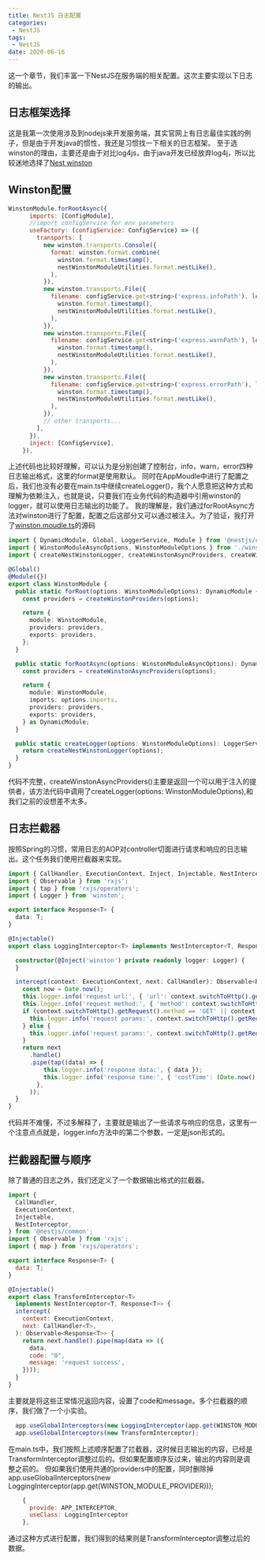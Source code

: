 ```yaml
---
title: NestJS 日志配置
categories: 
 - NestJS
tags:
 - NestJS
date: 2020-06-16
---
```


这一个章节，我们丰富一下NestJS在服务端的相关配置。这次主要实现以下日志的输出。

## 日志框架选择
这是我第一次使用涉及到nodejs来开发服务端，其实官网上有日志最佳实践的例子，但是由于开发java的惯性，我还是习惯找一下相关的日志框架。
至于选winston的理由，主要还是由于对比log4js，由于java开发已经放弃log4j，所以比较迷地选择了[Nest winston](https://github.com/gremo/nest-winston)

## Winston配置
``` js
WinstonModule.forRootAsync({
      imports: [ConfigModule],
      //import configService for env parameters
      useFactory: (configService: ConfigService) => ({
        transports: [
          new winston.transports.Console({
            format: winston.format.combine(
              winston.format.timestamp(),
              nestWinstonModuleUtilities.format.nestLike(),
            ),
          }),
          new winston.transports.File({
            filename: configService.get<string>('express.infoPath'), level: 'info', format: winston.format.combine(
              winston.format.timestamp(),
              nestWinstonModuleUtilities.format.nestLike(),
            ),
          }),
          new winston.transports.File({
            filename: configService.get<string>('express.warnPath'), level: 'warn', format: winston.format.combine(
              winston.format.timestamp(),
              nestWinstonModuleUtilities.format.nestLike(),
            ),
          }),
          new winston.transports.File({
            filename: configService.get<string>('express.errorPath'), level: 'error', format: winston.format.combine(
              winston.format.timestamp(),
              nestWinstonModuleUtilities.format.nestLike(),
            ),
          }),
          // other transports...
        ],
      }),
      inject: [ConfigService],
    }),
```
上述代码也比较好理解，可以认为是分别创建了控制台，info，warn，error四种日志输出格式，这里的format是使用默认。 
同时在AppMoudle中进行了配置之后，我们也没有必要在main.ts中继续createLogger()，我个人愿意把这种方式和理解为依赖注入，也就是说，只要我们在业务代码的构造器中引用winston的logger，就可以使用日志输出的功能了。 
我的理解是，我们通过forRootAsync方法对winston进行了配置，配置之后这部分又可以通过被注入。为了验证，我打开了[winston.moudle.ts](https://github.com/gremo/nest-winston/blob/master/src/winston.module.ts)的源码
``` ts
import { DynamicModule, Global, LoggerService, Module } from '@nestjs/common';
import { WinstonModuleAsyncOptions, WinstonModuleOptions } from './winston.interfaces';
import { createNestWinstonLogger, createWinstonAsyncProviders, createWinstonProviders } from './winston.providers';

@Global()
@Module({})
export class WinstonModule {
  public static forRoot(options: WinstonModuleOptions): DynamicModule {
    const providers = createWinstonProviders(options);

    return {
      module: WinstonModule,
      providers: providers,
      exports: providers,
    };
  }

  public static forRootAsync(options: WinstonModuleAsyncOptions): DynamicModule {
    const providers = createWinstonAsyncProviders(options);

    return {
      module: WinstonModule,
      imports: options.imports,
      providers: providers,
      exports: providers,
    } as DynamicModule;
  }

  public static createLogger(options: WinstonModuleOptions): LoggerService {
    return createNestWinstonLogger(options);
  }
} 
```
代码不完整，createWinstonAsyncProviders()主要是返回一个可以用于注入的提供者，该方法代码中调用了createLogger(options: WinstonModuleOptions),和我们之前的设想差不太多。

## 日志拦截器
按照Spring的习惯，常用日志的AOP对controller切面进行请求和响应的日志输出。这个任务我们使用拦截器来实现。
``` ts
import { CallHandler, ExecutionContext, Inject, Injectable, NestInterceptor } from '@nestjs/common';
import { Observable } from 'rxjs';
import { tap } from 'rxjs/operators';
import { Logger } from 'winston';

export interface Response<T> {
  data: T;
}

@Injectable()
export class LoggingInterceptor<T> implements NestInterceptor<T, Response<T>> {

  constructor(@Inject('winston') private readonly logger: Logger) {
  }

  intercept(context: ExecutionContext, next: CallHandler): Observable<Response<T>> {
    const now = Date.now();
    this.logger.info('request url:', { 'url': context.switchToHttp().getRequest().url });
    this.logger.info('request method:', { 'method': context.switchToHttp().getRequest().method });
    if (context.switchToHttp().getRequest().method == 'GET' || context.switchToHttp().getRequest().method == 'DELETE') {
      this.logger.info('request params:', context.switchToHttp().getRequest().query);
    } else {
      this.logger.info('request params:', context.switchToHttp().getRequest().body);
    }
    return next
      .handle()
      .pipe(tap((data) => {
          this.logger.info('response data:', { data });
          this.logger.info('response time:', { 'costTime': (Date.now() - now) + 'ms' });
        },
      ));
  }
}
```
代码并不难懂，不过多解释了，主要就是输出了一些请求与响应的信息，这里有一个注意点点就是，logger.info方法中的第二个参数，一定是json形式的。 

## 拦截器配置与顺序
除了普通的日志之外，我们还定义了一个数据输出格式的拦截器。
```js
import {
  CallHandler,
  ExecutionContext,
  Injectable,
  NestInterceptor,
} from '@nestjs/common';
import { Observable } from 'rxjs';
import { map } from 'rxjs/operators';

export interface Response<T> {
  data: T;
}

@Injectable()
export class TransformInterceptor<T>
  implements NestInterceptor<T, Response<T>> {
  intercept(
    context: ExecutionContext,
    next: CallHandler<T>,
  ): Observable<Response<T>> {
    return next.handle().pipe(map(data => ({
      data,
      code: "0",
      message: 'request success',
    })));
  }
}
```
主要就是将这些正常情况返回内容，设置了code和message。多个拦截器的顺序，我们做了一个小实验。
``` js
  app.useGlobalInterceptors(new LoggingInterceptor(app.get(WINSTON_MODULE_PROVIDER)));
  app.useGlobalInterceptors(new TransformInterceptor);
```
在main.ts中，我们按照上述顺序配置了拦截器，这时候日志输出的内容，已经是TransformInterceptor调整过后的。但如果配置顺序反过来，输出的内容则是调整之前的。
但如果我们使用共通的providers中的配置，同时删除掉 app.useGlobalInterceptors(new LoggingInterceptor(app.get(WINSTON_MODULE_PROVIDER)));
```js
    {
      provide: APP_INTERCEPTOR,
      useClass: LoggingInterceptor
    },
```
通过这种方式进行配置，我们得到的结果则是TransformInterceptor调整过后的数据。










 

